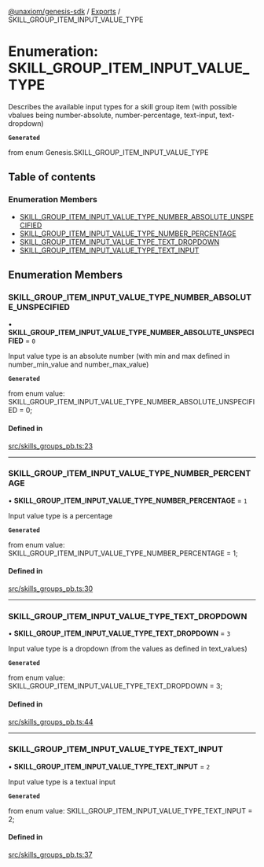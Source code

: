 [@unaxiom/genesis-sdk](../README.md) / [Exports](../modules.md) / SKILL\_GROUP\_ITEM\_INPUT\_VALUE\_TYPE

# Enumeration: SKILL\_GROUP\_ITEM\_INPUT\_VALUE\_TYPE

Describes the available input types for a skill group item (with possible vbalues being number-absolute, number-percentage, text-input, text-dropdown)

**`Generated`**

from enum Genesis.SKILL_GROUP_ITEM_INPUT_VALUE_TYPE

## Table of contents

### Enumeration Members

- [SKILL\_GROUP\_ITEM\_INPUT\_VALUE\_TYPE\_NUMBER\_ABSOLUTE\_UNSPECIFIED](SKILL_GROUP_ITEM_INPUT_VALUE_TYPE.md#skill_group_item_input_value_type_number_absolute_unspecified)
- [SKILL\_GROUP\_ITEM\_INPUT\_VALUE\_TYPE\_NUMBER\_PERCENTAGE](SKILL_GROUP_ITEM_INPUT_VALUE_TYPE.md#skill_group_item_input_value_type_number_percentage)
- [SKILL\_GROUP\_ITEM\_INPUT\_VALUE\_TYPE\_TEXT\_DROPDOWN](SKILL_GROUP_ITEM_INPUT_VALUE_TYPE.md#skill_group_item_input_value_type_text_dropdown)
- [SKILL\_GROUP\_ITEM\_INPUT\_VALUE\_TYPE\_TEXT\_INPUT](SKILL_GROUP_ITEM_INPUT_VALUE_TYPE.md#skill_group_item_input_value_type_text_input)

## Enumeration Members

### SKILL\_GROUP\_ITEM\_INPUT\_VALUE\_TYPE\_NUMBER\_ABSOLUTE\_UNSPECIFIED

• **SKILL\_GROUP\_ITEM\_INPUT\_VALUE\_TYPE\_NUMBER\_ABSOLUTE\_UNSPECIFIED** = ``0``

Input value type is an absolute number (with min and max defined in number_min_value and number_max_value)

**`Generated`**

from enum value: SKILL_GROUP_ITEM_INPUT_VALUE_TYPE_NUMBER_ABSOLUTE_UNSPECIFIED = 0;

#### Defined in

[src/skills_groups_pb.ts:23](https://github.com/Unaxiom/genesis-ts-sdk/blob/a265138/src/skills_groups_pb.ts#L23)

___

### SKILL\_GROUP\_ITEM\_INPUT\_VALUE\_TYPE\_NUMBER\_PERCENTAGE

• **SKILL\_GROUP\_ITEM\_INPUT\_VALUE\_TYPE\_NUMBER\_PERCENTAGE** = ``1``

Input value type is a percentage

**`Generated`**

from enum value: SKILL_GROUP_ITEM_INPUT_VALUE_TYPE_NUMBER_PERCENTAGE = 1;

#### Defined in

[src/skills_groups_pb.ts:30](https://github.com/Unaxiom/genesis-ts-sdk/blob/a265138/src/skills_groups_pb.ts#L30)

___

### SKILL\_GROUP\_ITEM\_INPUT\_VALUE\_TYPE\_TEXT\_DROPDOWN

• **SKILL\_GROUP\_ITEM\_INPUT\_VALUE\_TYPE\_TEXT\_DROPDOWN** = ``3``

Input value type is a dropdown (from the values as defined in text_values)

**`Generated`**

from enum value: SKILL_GROUP_ITEM_INPUT_VALUE_TYPE_TEXT_DROPDOWN = 3;

#### Defined in

[src/skills_groups_pb.ts:44](https://github.com/Unaxiom/genesis-ts-sdk/blob/a265138/src/skills_groups_pb.ts#L44)

___

### SKILL\_GROUP\_ITEM\_INPUT\_VALUE\_TYPE\_TEXT\_INPUT

• **SKILL\_GROUP\_ITEM\_INPUT\_VALUE\_TYPE\_TEXT\_INPUT** = ``2``

Input value type is a textual input

**`Generated`**

from enum value: SKILL_GROUP_ITEM_INPUT_VALUE_TYPE_TEXT_INPUT = 2;

#### Defined in

[src/skills_groups_pb.ts:37](https://github.com/Unaxiom/genesis-ts-sdk/blob/a265138/src/skills_groups_pb.ts#L37)
